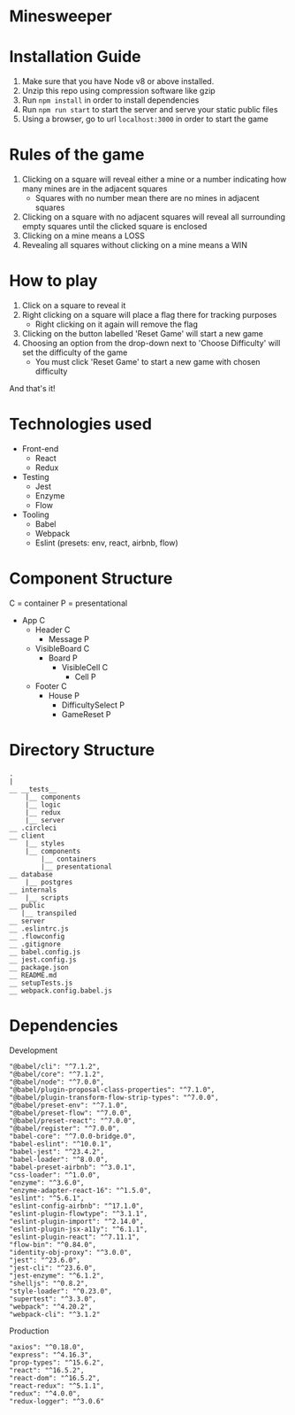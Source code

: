 # Minesweeper

# Installation Guide
1. Make sure that you have Node v8 or above installed.
2. Unzip this repo using compression software like gzip
3. Run `npm install` in order to install dependencies 
4. Run `npm run start` to start the server and serve your static public files
5. Using a browser, go to url `localhost:3000` in order to start the game

# Rules of the game
1. Clicking on a square will reveal either a mine or a number indicating how many mines are in the adjacent squares
    * Squares with no number mean there are no mines in adjacent squares
2. Clicking on a square with no adjacent squares will reveal all surrounding empty squares until the clicked square is enclosed
2. Clicking on a mine means a LOSS
3. Revealing all squares without clicking on a mine means a WIN

# How to play
1. Click on a square to reveal it
2. Right clicking on a square will place a flag there for tracking purposes
    * Right clicking on it again will remove the flag
3. Clicking on the button labelled 'Reset Game' will start a new game
4. Choosing an option from the drop-down next to 'Choose Difficulty' will set the difficulty of the game
    * You must click 'Reset Game' to start a new game with chosen difficulty

And that's it!

# Technologies used
- Front-end
    - React
    - Redux
- Testing
    - Jest
    - Enzyme
    - Flow
- Tooling
    - Babel
    - Webpack
    - Eslint (presets: env, react, airbnb, flow)

# Component Structure
C = container
P = presentational
- App  C
    - Header  C
        - Message  P
    - VisibleBoard  C
        - Board  P
            - VisibleCell  C
                - Cell  P
    - Footer  C
        - House  P
            - DifficultySelect  P
            - GameReset  P

# Directory Structure
```
.
|
__ __tests__
    |__ components
    |__ logic
    |__ redux
    |__ server
__ .circleci
__ client
    |__ styles
    |__ components
        |__ containers
        |__ presentational
__ database
    |__ postgres
__ internals
    |__ scripts
__ public
   |__ transpiled
__ server
__ .eslintrc.js
__ .flowconfig
__ .gitignore
__ babel.config.js
__ jest.config.js
__ package.json
__ README.md
__ setupTests.js
__ webpack.config.babel.js
```

# Dependencies
Development
```
"@babel/cli": "^7.1.2",
"@babel/core": "^7.1.2",
"@babel/node": "^7.0.0",
"@babel/plugin-proposal-class-properties": "^7.1.0",
"@babel/plugin-transform-flow-strip-types": "^7.0.0",
"@babel/preset-env": "^7.1.0",
"@babel/preset-flow": "^7.0.0",
"@babel/preset-react": "^7.0.0",
"@babel/register": "^7.0.0",
"babel-core": "^7.0.0-bridge.0",
"babel-eslint": "^10.0.1",
"babel-jest": "^23.4.2",
"babel-loader": "^8.0.0",
"babel-preset-airbnb": "^3.0.1",
"css-loader": "^1.0.0",
"enzyme": "^3.6.0",
"enzyme-adapter-react-16": "^1.5.0",
"eslint": "^5.6.1",
"eslint-config-airbnb": "^17.1.0",
"eslint-plugin-flowtype": "^3.1.1",
"eslint-plugin-import": "^2.14.0",
"eslint-plugin-jsx-a11y": "^6.1.1",
"eslint-plugin-react": "^7.11.1",
"flow-bin": "^0.84.0",
"identity-obj-proxy": "^3.0.0",
"jest": "^23.6.0",
"jest-cli": "^23.6.0",
"jest-enzyme": "^6.1.2",
"shelljs": "^0.8.2",
"style-loader": "^0.23.0",
"supertest": "^3.3.0",
"webpack": "^4.20.2",
"webpack-cli": "^3.1.2"
```

Production
```
"axios": "^0.18.0",
"express": "^4.16.3",
"prop-types": "^15.6.2",
"react": "^16.5.2",
"react-dom": "^16.5.2",
"react-redux": "^5.1.1",
"redux": "^4.0.0",
"redux-logger": "^3.0.6"
```
